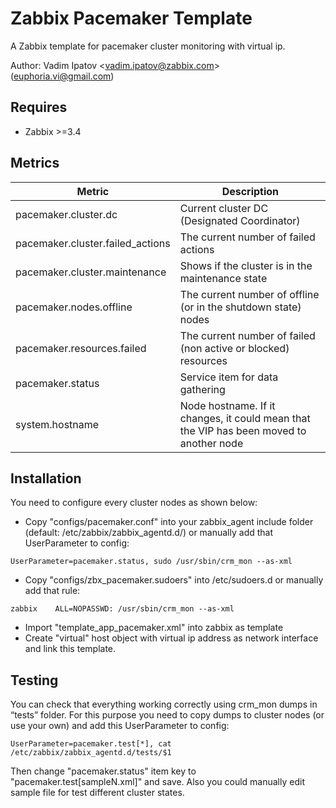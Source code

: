 # Zabbix Pacemaker Template
A Zabbix template for pacemaker cluster monitoring with virtual ip.

Author: Vadim Ipatov <<vadim.ipatov@zabbix.com>> (<euphoria.vi@gmail.com>)

## Requires
* Zabbix >=3.4

## Metrics
| Metric                           | Description                                                                             |
|----------------------------------|-----------------------------------------------------------------------------------------|
| pacemaker.cluster.dc             | Current cluster DC (Designated Coordinator)                                             |
| pacemaker.cluster.failed_actions | The current number of failed actions                                                    |
| pacemaker.cluster.maintenance    | Shows if the cluster is in the maintenance state                                        |
| pacemaker.nodes.offline          | The current number of offline (or in the shutdown state) nodes                          |
| pacemaker.resources.failed       | The current number of failed (non active or blocked) resources                          |
| pacemaker.status                 | Service item for data gathering                                                         |
| system.hostname                  | Node hostname. If it changes, it could mean that the VIP has been moved to another node |

## Installation
You need to configure every cluster nodes as shown below:
* Copy "configs/pacemaker.conf" into your zabbix_agent include folder (default: /etc/zabbix/zabbix_agentd.d/) or manually add that UserParameter to config:

``UserParameter=pacemaker.status, sudo /usr/sbin/crm_mon --as-xml``

* Copy "configs/zbx_pacemaker.sudoers" into /etc/sudoers.d or manually add that rule:

``zabbix	ALL=NOPASSWD: /usr/sbin/crm_mon --as-xml``

* Import "template_app_pacemaker.xml" into zabbix as template
* Create "virtual" host object with virtual ip address as network interface and link this template.

## Testing
You can check that everything working correctly using crm_mon dumps in “tests” folder. For this purpose you need to copy dumps to cluster nodes (or use your own) and add this UserParameter to config:

``UserParameter=pacemaker.test[*], cat /etc/zabbix/zabbix_agentd.d/tests/$1``

Then change "pacemaker.status" item key to "pacemaker.test[sampleN.xml]" and save.
Also you could manually edit sample file for test different cluster states.